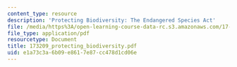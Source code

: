 ```yaml
---
content_type: resource
description: 'Protecting Biodiversity: The Endangered Species Act'
file: /media/https%3A/open-learning-course-data-rc.s3.amazonaws.com/17-32-environmental-politics-and-policy-spring-2003/e1a73c3a6b09e8617e87cc478d1cd06e_173209_protecting_biodiversity.pdf
file_type: application/pdf
resourcetype: Document
title: 173209_protecting_biodiversity.pdf
uid: e1a73c3a-6b09-e861-7e87-cc478d1cd06e
---
```

